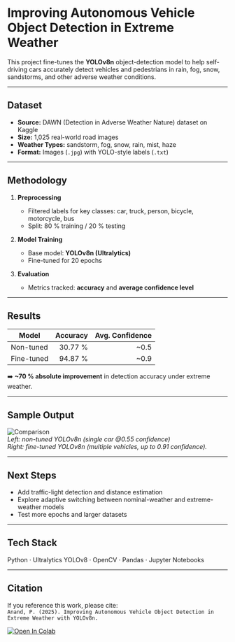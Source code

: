 # Improving Autonomous Vehicle Object Detection in Extreme Weather

This project fine-tunes the **YOLOv8n** object-detection model to help self-driving cars accurately detect vehicles and pedestrians in rain, fog, snow, sandstorms, and other adverse weather conditions.

---

## Dataset
- **Source:** DAWN (Detection in Adverse Weather Nature) dataset on Kaggle  
- **Size:** 1,025 real-world road images  
- **Weather Types:** sandstorm, fog, snow, rain, mist, haze  
- **Format:** Images (`.jpg`) with YOLO-style labels (`.txt`)

---

## Methodology
1. **Preprocessing**  
   - Filtered labels for key classes: car, truck, person, bicycle, motorcycle, bus  
   - Split: 80 % training / 20 % testing

2. **Model Training**  
   - Base model: **YOLOv8n (Ultralytics)**  
   - Fine-tuned for 20 epochs

3. **Evaluation**  
   - Metrics tracked: **accuracy** and **average confidence level**

---

## Results
| Model      | Accuracy | Avg. Confidence |
|------------|---------:|----------------:|
| Non-tuned  | 30.77 %  | ~0.5 |
| Fine-tuned | 94.87 %  | ~0.9 |

➡️ **~70 % absolute improvement** in detection accuracy under extreme weather.

---

## Sample Output
![Comparison](images/non_tuned_vs_tuned.png)  
*Left: non-tuned YOLOv8n (single car @0.55 confidence)  
Right: fine-tuned YOLOv8n (multiple vehicles, up to 0.91 confidence).*

---

## Next Steps
- Add traffic-light detection and distance estimation  
- Explore adaptive switching between nominal-weather and extreme-weather models  
- Test more epochs and larger datasets

---

## Tech Stack
Python · Ultralytics YOLOv8 · OpenCV · Pandas · Jupyter Notebooks

---

## Citation
If you reference this work, please cite:  
`Anand, P. (2025). Improving Autonomous Vehicle Object Detection in Extreme Weather with YOLOv8n.`

[![Open In Colab](https://colab.research.google.com/assets/colab-badge.svg)](https://colab.research.google.com/github/PandianAnand/Autonomous-Vehicle-Improvement/blob/main/Inspirit_AI_vehicle_colab.ipynb)



